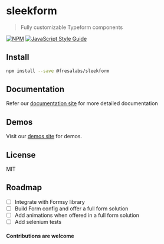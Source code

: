 # sleekform

> Fully customizable Typeform components

[![NPM](https://img.shields.io/npm/v/@fresalabs/sleekform.svg)](https://www.npmjs.com/package/@fresalabs/sleekform) [![JavaScript Style Guide](https://img.shields.io/badge/code_style-standard-brightgreen.svg)](https://standardjs.com)

## Install

```bash
npm install --save @fresalabs/sleekform
```

## Documentation

Refer our [documentation site](https://fresalabs.github.io/sleekform/) for more detailed documentation

## Demos

Visit our [demos site](https://codesandbox.io/s/v004-byyzz) for demos.

## License

MIT

## Roadmap

- [ ] Integrate with Formsy library
- [ ] Build Form config and offer a full form solution
- [ ] Add animations when offered in a full form solution
- [ ] Add selenium tests

#### Contributions are welcome
